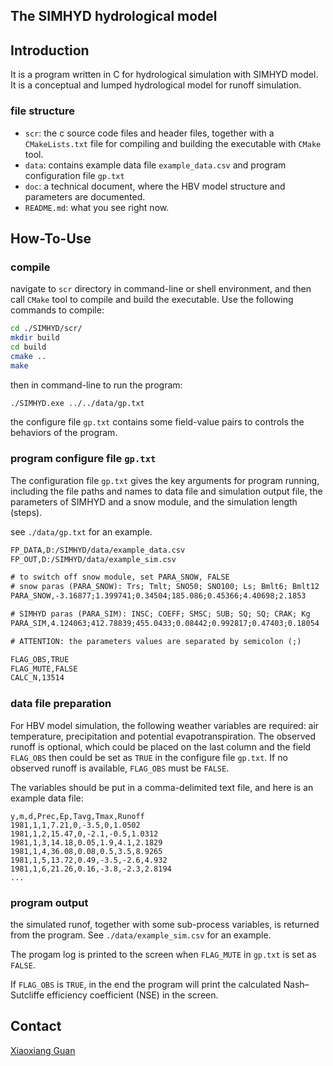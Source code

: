 ## The SIMHYD hydrological model

## Introduction

It is a program written in C for hydrological simulation with SIMHYD model.
It is a conceptual and lumped hydrological model for runoff simulation. 

### file structure

- `scr`: the c source code files and header files, together with a `CMakeLists.txt` file for compiling and building the executable with `CMake` tool.
- `data`: contains example data file `example_data.csv` and program configuration file `gp.txt`
- `doc`: a technical document, where the HBV model structure and parameters are documented.
- `README.md`: what you see right now.

## How-To-Use

### compile 
navigate to `scr` directory in command-line or shell environment, and then call `CMake` tool to compile and build the executable. Use the following commands to compile: 

```sh
cd ./SIMHYD/scr/
mkdir build
cd build
cmake ..
make
```

then in command-line to run the program:

```sh
./SIMHYD.exe ../../data/gp.txt
```

the configure file `gp.txt` contains some field-value pairs to controls the behaviors of the program.

### program configure file `gp.txt`

The configuration file `gp.txt` gives the key arguments for program running, including the file paths and names to data file and simulation output file, the parameters of SIMHYD and a snow module, and the simulation length (steps).

see `./data/gp.txt` for an example.

```txt
FP_DATA,D:/SIMHYD/data/example_data.csv
FP_OUT,D:/SIMHYD/data/example_sim.csv

# to switch off snow module, set PARA_SNOW, FALSE
# snow paras (PARA_SNOW): Trs; Tmlt; SNO50; SNO100; Ls; Bmlt6; Bmlt12
PARA_SNOW,-3.16877;1.399741;0.34504;185.086;0.45366;4.40698;2.1853

# SIMHYD paras (PARA_SIM): INSC; COEFF; SMSC; SUB; SQ; SQ; CRAK; Kg
PARA_SIM,4.124063;412.78839;455.0433;0.08442;0.992817;0.47403;0.18054

# ATTENTION: the parameters values are separated by semicolon (;)

FLAG_OBS,TRUE
FLAG_MUTE,FALSE
CALC_N,13514

```

### data file preparation
For HBV model simulation, the following weather variables are required: air temperature, precipitation and potential evapotranspiration. The observed runoff is optional, which could be placed on the last column and the field `FLAG_OBS` then could be set as `TRUE` in the configure file `gp.txt`. If no observed runoff is available, `FLAG_OBS` must be `FALSE`.

The variables should be put in a comma-delimited text file, and here is an example data file:

```
y,m,d,Prec,Ep,Tavg,Tmax,Runoff
1981,1,1,7.21,0,-3.5,0,1.0502
1981,1,2,15.47,0,-2.1,-0.5,1.0312
1981,1,3,14.18,0.05,1.9,4.1,2.1829
1981,1,4,36.08,0.08,0.5,3.5,8.9265
1981,1,5,13.72,0.49,-3.5,-2.6,4.932
1981,1,6,21.26,0.16,-3.8,-2.3,2.8194
...
```

### program output

the simulated runof, together with some sub-process variables, is returned from the program. See `./data/example_sim.csv` for an example.

The progam log is printed to the screen when `FLAG_MUTE` in `gp.txt` is set as `FALSE`.

If `FLAG_OBS` is `TRUE`, in the end the program will print the calculated Nash–Sutcliffe efficiency coefficient (NSE) in the screen.


## Contact

[Xiaoxiang Guan](guan@gfz-potsdam.de)


